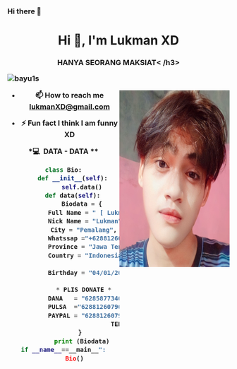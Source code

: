 ### Hi there 👋

<!--
**lukmanXD0/lukmanXD0** is a ✨ _special_ ✨ repository because its `README.md` (this file) appears on your GitHub profile.

Here are some ideas to get you started:

- 🔭 I’m currently working on ...
- 🌱 I’m currently learning ...
- 👯 I’m looking to collaborate on ...
- 🤔 I’m looking for help with ...
- 💬 Ask me about ...
- 📫 How to reach me: ...
- 😄 Pronouns: ...
- ⚡ Fun fact: ...
-->
<h1 align="center">Hi 👋, I'm Lukman XD</h1>
<h3 align="center">   HANYA SEORANG MAKSIAT<  /h3>

<p align="left"> <img src="https://komarev.com/ghpvc/?username=bayu1s&label=Profile%20views&color=129e00&style=plastic" alt="bayu1s" /> </p>
<img align="right" alt="Coding" width="250" height="400" src="IMG_20230509_233741.jpg">



- 📫 How to reach me **lukmanXD@gmail.com**

- ⚡ Fun fact **I think I am funny XD**

*💻 &nbsp;DATA -  DATA **
```python
class Bio:
     def __init__(self):
          self.data()
     def data(self):
          Biodata = {
           Full Name = " [ Lukman - { Nurul Hakim } ] - ",
           Nick Name = "Lukman",
           City = "Pemalang",
           Whatssap ="+628812607961",
           Province = "Jawa Tengah",
           Country = "Indonesia",

           Birthday = "04/01/20xx"
           
           * PLIS DONATE *
           DANA   = "6285877346346",
           PULSA  ="628812607961",
           PAYPAL = "628812607961",
                            TERIMAKASIH
          } 
          print (Biodata)
if __name__==__main__":
      Bio()
```
